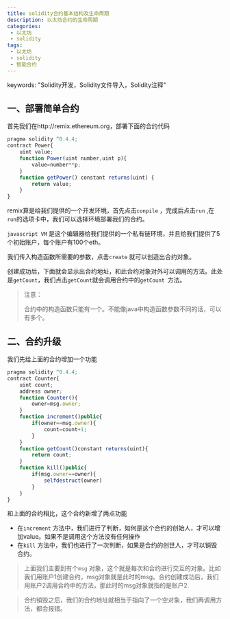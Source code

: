 ```yaml
---
title: solidity合约基本结构及生命周期
description: 以太坊合约的生命周期
categories:
 - 以太坊
 - solidity
tags:
 - 以太坊
 - solidity
 - 智能合约
---
```


keywords: "Solidity开发，Solidity文件导入，Solidity注释"

## 一、部署简单合约

首先我们在http://remix.ethereum.org，部署下面的合约代码

```javascript
pragma solidity ^0.4.4;
contract Power{
	uint value;
	function Power(uint number,uint p){
		value=number**p;
	}
	function getPower() constant returns(uint) {
		return value;
	}
}
```

remix算是给我们提供的一个开发环境，首先点击`conpile` ，完成后点击`run` ,在`run`的选项卡中，我们可以选择环境部署我们的合约。

`javascript VM` 是这个编辑器给我们提供的一个私有链环境，并且给我们提供了5个初始账户，每个账户有100个eth。

我们传入构造函数所需要的参数，点击`create` 就可以创造出合约对象。

创建成功后，下面就会显示出合约地址，和此合约对象对外可以调用的方法。此处是`getCount`，我们点击`getCount`就会调用合约中的`getCount `方法。

> 注意：
>
> 合约中的构造函数只能有一个。不能像java中构造函数参数不同的话，可以有多个。



## 二、合约升级

我们先给上面的合约增加一个功能

```javascript
pragma solidity ^0.4.4;
contract Counter{
	uint count;
	address owner;
	function Counter(){
		owner=msg.owner;
	}
	function increment()public{
		if(owner==msg.owner){
			count=count+1;
		}
	}
	function getCount()constant returns(uint){
		return count;
	}
	function kill()public{
		if(msg.owner==owner){
			selfdestruct(owner)
		}
	}
}
```

和上面的合约相比，这个合约新增了两点功能

- 在`increment` 方法中，我们进行了判断，如何是这个合约的创始人，才可以增加value。如果不是调用这个方法没有任何操作
- 在`kill` 方法中，我们也进行了一次判断，如果是合约的创世人，才可以销毁合约。

> 上面我们主要到有个`msg` 对象，这个就是每次和合约进行交互的对象。比如我们用账户1创建合约，msg对象就是此时的msg。合约创建成功后，我们用账户2调用合约中的方法，那此时的msg对象就指的是账户2.

>合约销毁之后，我们的合约地址就相当于指向了一个空对象，我们再调用方法，都会报错。



